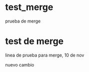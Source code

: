 # test_merge
prueba de merge




# test de merge


linea de prueba para merge, 10 de nov


nuevo cambio
